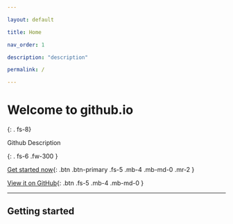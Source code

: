 ```yaml
---

layout: default

title: Home

nav_order: 1

description: "description"

permalink: /

---
```




# Welcome to github.io

{: . fs-8}



Github Description

{: . fs-6 .fw-300 }



[Get started now](#getting-started){: .btn .btn-primary .fs-5 .mb-4 .mb-md-0 .mr-2 }

 [View it on GitHub](https://github.com/Jin-Yuna){: .btn .fs-5 .mb-4 .mb-md-0 }



---



## Getting started

